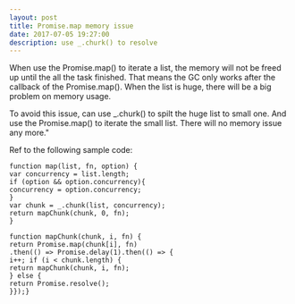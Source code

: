 ```yaml
---
layout: post
title: Promise.map memory issue
date: 2017-07-05 19:27:00
description: use _.churk() to resolve
---
```


When use the Promise.map() to iterate a list, the memory will not be freed up until the all the task finished.
That means the GC only works after the callback of the Promise.map().
When the list is huge, there will be a big problem on memory usage.

To avoid this issue, can use _.churk() to spilt the huge list to small one. And use the Promise.map() to iterate the small list. There will no memory issue any more."

Ref to the following sample code:

    function map(list, fn, option) {
    var concurrency = list.length;
    if (option && option.concurrency){
    concurrency = option.concurrency;
    }
    var chunk = _.chunk(list, concurrency);
    return mapChunk(chunk, 0, fn);
    }
 
    function mapChunk(chunk, i, fn) {
    return Promise.map(chunk[i], fn)
    .then(() => Promise.delay(1).then(() => {
    i++; if (i < chunk.length) {
    return mapChunk(chunk, i, fn);
    } else {
    return Promise.resolve();
    }});}